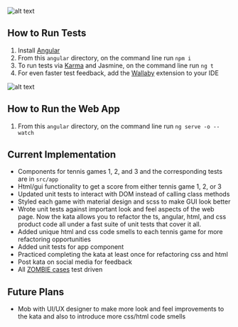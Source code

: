 ![alt text](TennisKataGui.PNG)

## How to Run Tests

1. Install [Angular](https://angular.io/guide/setup-local)
2. From this `angular` directory, on the command line run `npm i`
3. To run tests via [Karma](https://karma-runner.github.io) and Jasmine, on the command line run `ng t`
4. For even faster test feedback, add the [Wallaby](https://wallabyjs.com/) extension to your IDE

![alt text](TennisKataIde.PNG)

## How to Run the Web App

1. From this `angular` directory, on the command line run `ng serve -o --watch`

## Current Implementation
  
- Components for tennis games 1, 2, and 3 and the corresponding tests are in `src/app`
- Html/gui functionality to get a score from either tennis game 1, 2, or 3
- Updated unit tests to interact with DOM instead of calling class methods
- Styled each game with material design and scss to make GUI look better
- Wrote unit tests against important look and feel aspects of the web page. Now the kata allows you to refactor the ts, angular, html, and css product code all under a fast suite of unit tests that cover it all.
- Added unique html and css code smells to each tennis game for more refactoring opportunities
- Added unit tests for app component
- Practiced completing the kata at least once for refactoring css and html
- Post kata on social media for feedback
- All [ZOMBIE cases](https://trello.com/c/5EyJyuzJ/242-test-driven-development-guided-by-zombies) test driven

## Future Plans

- Mob with UI/UX designer to make more look and feel improvements to the kata and also to introduce more css/html code smells


  
